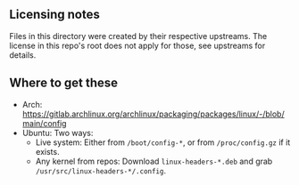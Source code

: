 ## Licensing notes

Files in this directory were created by their respective upstreams.
The license in this repo's root does not apply for those, see upstreams for details.

## Where to get these

- Arch: https://gitlab.archlinux.org/archlinux/packaging/packages/linux/-/blob/main/config
- Ubuntu: Two ways:
  - Live system: Either from `/boot/config-*`, or from `/proc/config.gz` if it exists.
  - Any kernel from repos: Download `linux-headers-*.deb` and grab `/usr/src/linux-headers-*/.config`.
